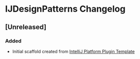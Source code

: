 <!-- Keep a Changelog guide -> https://keepachangelog.com -->

# IJDesignPatterns Changelog

## [Unreleased]
### Added
- Initial scaffold created from [IntelliJ Platform Plugin Template](https://github.com/JetBrains/intellij-platform-plugin-template)
